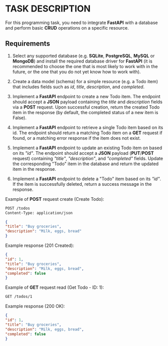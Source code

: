 # TASK DESCRIPTION

For this programming task, you need to integrate **FastAPI** with a database and perform basic **CRUD** operations on a specific resource.

## Requirements

1. Select any supported database (e.g. **SQLite**, **PostgreSQL**, **MySQL** or **MongoDB**) and install the required database driver for **FastAPI** (it is recommended to choose the one that is most likely to work with in the future, or the one that you do not yet know how to work with).

2. Create a data model (schema) for a simple resource (e.g. a Todo item) that includes fields such as *id*, *title*, *description*, and *completed*.

3. Implement a **FastAPI** endpoint to create a new Todo item. The endpoint should accept a **JSON** payload containing the *title* and *description* fields via a **POST** request. Upon successful creation, return the created Todo item in the response (by default, the completed status of a new item is False).

4. Implement a **FastAPI** endpoint to retrieve a single Todo item based on its id. The endpoint should return a matching Todo item on a **GET** request if found, or a matching error response if the item does not exist.

5. Implement a **FastAPI** endpoint to update an existing Todo item on based on its *"id"*. The endpoint should accept a **JSON** payload (**PUT**/**POST** request) containing *"title"*, *"description"*, and *"completed"* fields. Update the corresponding "Todo" item in the database and return the updated item in the response.

6. Implement a **FastAPI** endpoint to delete a "Todo" item based on its *"id"*. If the item is successfully deleted, return a success message in the response.

Example of **POST** request create (Create Todo):

```markdown
POST /todos
Content-Type: application/json
```

```json
{
"title": "Buy groceries",
"description": "Milk, eggs, bread"
}
```

Example response (201 Created):

```json
{
"id": 1,
"title": "Buy groceries",
"description": "Milk, eggs, bread",
"completed": false
}
```

Example of **GET** request read (Get Todo - ID: 1):

```markdown
GET /todos/1
```

Example response (200 OK):

```json
{
"id": 1,
"title": "Buy groceries",
"description": "Milk, eggs, bread",
"completed": false
}
```
